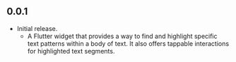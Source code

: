 ## 0.0.1

* Initial release.
    * A Flutter widget that provides a way to find and highlight specific text patterns within a body of text. It also offers tappable interactions for highlighted text segments.
